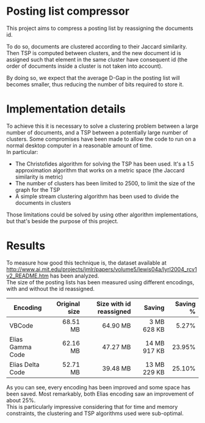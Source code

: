 # Posting list compressor
This project aims to compress a posting list by reassigning the documents id.

To do so, documents are clustered according to their Jaccard similarity.  
Then TSP is computed between clusters, and the new document id is assigned such that element in the same
cluster have consequent id (the order of documents inside a cluster is not taken into account).

By doing so, we expect that the average D-Gap in the posting list will becomes smaller, thus reducing
the number of bits required to store it.

# Implementation details
To achieve this it is necessary to solve a clustering problem between a large number of documents, and a TSP between a potentially large
number of clusters. Some compromises have been made to allow the code to run on a normal desktop computer in a reasonable amount of time.  
In particular:
- The Christofides algorithm for solving the TSP has been used. It's a 1.5 approximation algorithm that works on a metric space (the Jaccard similarity is metric)
- The number of clusters has been limited to 2500, to limit the size of the graph for the TSP
- A simple stream clustering algorithm has been used to divide the documents in clusters

Those limitations could be solved by using other algorithm implementations, but that's beside the purpose of this project. 

# Results
To measure how good this technique is, the dataset available at http://www.ai.mit.edu/projects/jmlr/papers/volume5/lewis04a/lyrl2004_rcv1v2_README.htm
has been analyzed.  
The size of the posting lists has been measured using different encodings, with and without the id reassigned.

| Encoding         | Original size | Size with id reassigned | Saving       |Saving % |
| ---------------- | -------------:|------------------------:| ------------:| ------:|
| VBCode           | 68.51 MB      | 64.90 MB                |  3 MB 628 KB |  5.27% |
| Elias Gamma Code | 62.16 MB      | 47.27 MB                | 14 MB 917 KB | 23.95% |
| Elias Delta Code | 52.71 MB      | 39.48 MB                | 13 MB 229 KB | 25.10% |

As you can see, every encoding has been improved and some space has been saved. Most remarkably, both Elias encoding
saw an improvement of about 25%.  
This is particularly impressive considering that for time and memory constraints, the clustering and TSP algorithms used were
sub-optimal.